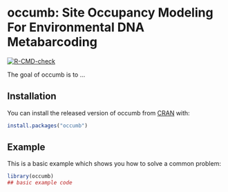 # occumb: Site Occupancy Modeling For Environmental DNA Metabarcoding

<!-- badges: start -->
[![R-CMD-check](https://github.com/fukayak/occumb/workflows/R-CMD-check/badge.svg)](https://github.com/fukayak/occumb/actions)
<!-- badges: end -->

The goal of occumb is to ...

## Installation

You can install the released version of occumb from [CRAN](https://CRAN.R-project.org) with:

``` r
install.packages("occumb")
```

## Example

This is a basic example which shows you how to solve a common problem:

``` r
library(occumb)
## basic example code
```


